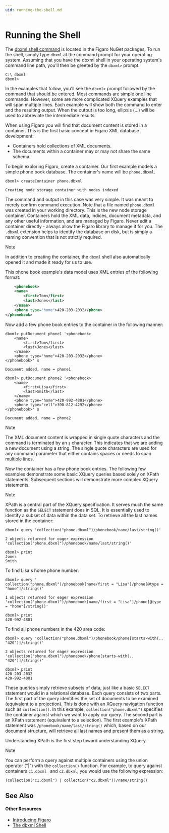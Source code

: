 ```yaml
---
uid: running-the-shell.md
---
```


# Running the Shell


The [dbxml shell command](xref:the-dbxml-shell.md) is located in the Figaro NuGet packages. To run the shell, simply type `dbxml` at the command prompt for your operating system. Assuming that you have the dbxml shell in your operating system's command line path, you'll then be greeted by the `dbxml>` prompt.


```
C:\ dbxml
dbxml>
```

In the examples that follow, you'll see the `dbxml>` prompt followed by the command that should be entered. Most commands are simple one line commands. However, some are more complicated XQuery examples that will span multiple lines. Each example will show both the command to enter and the resulting output. When the output is too long, ellipsis (...) will be used to abbreviate the intermediate results.


When using Figaro you will find that document content is stored in a container. This is the first basic concept in Figaro XML database development:

* Containers hold collections of XML documents.
* The documents within a container may or may not share the same schema.

To begin exploring Figaro, create a container. Our first example models a simple phone book database. The container's name will be `phone.dbxml`.


```
dbxml> createContainer phone.dbxml      

Creating node storage container with nodes indexed
```

The command and output in this case was very simple. It was meant to merely confirm command execution. Note that a file named `phone.dbxml` was created in your working directory. This is the new node storage container. Containers hold the XML data, indices, document metadata, and any other useful information, and are managed by Figaro. Never edit a container directly - always allow the Figaro library to manage it for you. The `.dbxml` extension helps to identify the database on disk, but is simply a naming convention that is not strictly required.
>[!NOTE]
>In addition to creating the container, the `dbxml` shell also automatically opened it and made it ready for us to use.

This phone book example's data model uses XML entries of the following format:

``` XML
    <phonebook>
    <name>
        <first>Tom</first>
        <last>Jones</last>
    </name>   
    <phone type="home">420-203-2032</phone>
</phonebook>
```

Now add a few phone book entries to the container in the following manner:


```
dbxml> putDocument phone1 '<phonebook>
    <name>
        <first>Tom</first>
        <last>Jones</last>
    </name>   
    <phone type="home">420-203-2032</phone>
</phonebook>' s

Document added, name = phone1

dbxml> putDocument phone2 '<phonebook>
    <name>
        <first>Lisa</first>
        <last>Smith</last>
    </name>   
    <phone type="home">420-992-4801</phone>
    <phone type="cell">390-812-4292</phone>
</phonebook>' s

Document added, name = phone2
```
>[!NOTE]
>The XML document content is wrapped in single quote characters and the command is terminated by an `s` character. This indicates that we are adding a new document using a string. The single quote characters are used for any command parameter that either contains spaces or needs to span multiple lines.

Now the container has a few phone book entries. The following few examples demonstrate some basic XQuery queries based solely on XPath statements. Subsequent sections will demonstrate more complex XQuery statements.

>[!NOTE]
>XPath is a central part of the XQuery specification. It serves much the same function as the `SELECT` statement does in SQL. It is essentially used to identify a subset of data within the data set.
To retrieve all the last names stored in the container:


```
dbxml> query 'collection("phone.dbxml")/phonebook/name/last/string()'

2 objects returned for eager expression 'collection("phone.dbxml")/phonebook/name/last/string()'

dbxml> print
Jones
Smith
```

To find Lisa's home phone number:


```
dbxml> query '
collection("phone.dbxml")/phonebook[name/first = "Lisa"]/phone[@type = "home"]/string()'

1 objects returned for eager expression 'collection("phone.dbxml")/phonebook[name/first = "Lisa"]/phone[@type = "home"]/string()'

dbxml> print
420-992-4801
```

To find all phone numbers in the 420 area code:


```
dbxml> query 'collection("phone.dbxml")/phonebook/phone[starts-with(., "420")]/string()'

2 objects returned for eager expression 'collection("phone.dbxml")/phonebook/phone[starts-with(., "420")]/string()'

dbxml> print
420-203-2032
420-992-4801
```

These queries simply retrieve subsets of data, just like a basic `SELECT` statement would in a relational database. Each query consists of two parts. The first part of the query identifies the set of documents to be examined (equivalent to a projection). This is done with an XQuery navigation function such as `collection()`. In this example, `collection("phone.dbxml")` specifies the container against which we want to apply our query. The second part is an XPath statement (equivalent to a selection). The first example's XPath statement was `/phonebook/name/last/string()` which, based on our document structure, will retrieve all last names and present them as a string.


Understanding XPath is the first step toward understanding XQuery.
>[!NOTE]
>You can perform a query against multiple containers using the union operator ("|") with the `collection()` function. For example, to query against containers `c1.dbxml ` and `c2.dbxml`, you would use the following expression: 

```
(collection("c1.dbxml") | collection("c2.dbxml"))/name/string()
```

## See Also

#### Other Resources

* [Introducing Figaro](xref:intro.md)
* [The dbxml Shell](xref:the-dbxml-shell.md)